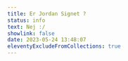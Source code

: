 ```yaml
---
title: Er Jordan Signet ?
status: info
text: Nej :/
showlink: false
date: 2023-05-24 13:48:07
eleventyExcludeFromCollections: true
---
```

